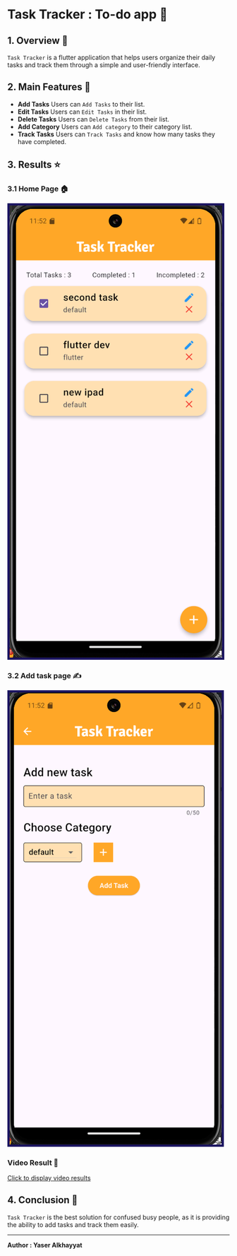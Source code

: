 # Task Tracker : To-do app 📓

## 1. Overview 📖
`Task Tracker` is a flutter application that helps users organize their daily tasks and track them through a simple and user-friendly interface.

## 2. Main Features 📱
- **Add Tasks** Users can `Add Tasks` to their list.
- **Edit Tasks** Users can `Edit Tasks` in their list.
- **Delete Tasks** Users can `Delete Tasks` from their list.
- **Add Category** Users can `Add category` to their category list.
- **Track Tasks** Users can `Track Tasks` and know how many tasks they have completed.

## 3. Results ⭐

### 3.1 Home Page 🏠
<img src='./readme_media/home.png' alt='home' style='border:5px solid #1c1561'>

### 3.2 Add task page ✍️
<img src='./readme_media/add.png' alt='home' style='border:5px solid #1c1561'>

### Video Result 🎥
[Click to display video results](https://drive.google.com/file/d/1lqfnG1hygPNnk3fd3rXzI-oAGP9j5xeS/view?usp=sharing)

## 4. Conclusion 🏁
`Task Tracker` is the best solution for confused busy people, as it is providing the ability to add tasks and track them easily.

<hr>

**Author : Yaser Alkhayyat**